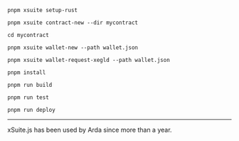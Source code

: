 ```
pnpm xsuite setup-rust
```

```
pnpm xsuite contract-new --dir mycontract
```

```
cd mycontract
```

```
pnpm xsuite wallet-new --path wallet.json
```

```
pnpm xsuite wallet-request-xegld --path wallet.json
```

```
pnpm install
```

```
pnpm run build
```

```
pnpm run test
```

```
pnpm run deploy
```

---

xSuite.js has been used by Arda since more than a year.
